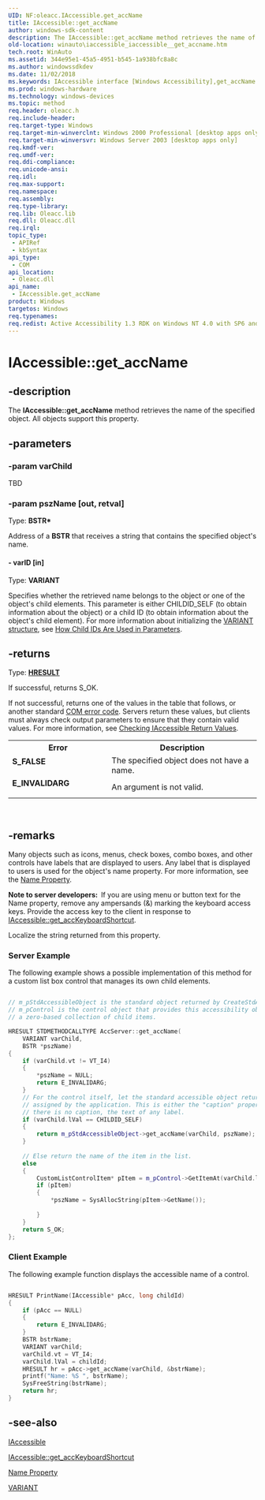 ```yaml
---
UID: NF:oleacc.IAccessible.get_accName
title: IAccessible::get_accName
author: windows-sdk-content
description: The IAccessible::get_accName method retrieves the name of the specified object. All objects support this property.
old-location: winauto\iaccessible_iaccessible__get_accname.htm
tech.root: WinAuto
ms.assetid: 344e95e1-45a5-4951-b545-1a938bfc8a8c
ms.author: windowssdkdev
ms.date: 11/02/2018
ms.keywords: IAccessible interface [Windows Accessibility],get_accName method, IAccessible.get_accName, IAccessible::get_accName, _msaa_IAccessible_get_accName, get_accName, get_accName method [Windows Accessibility], get_accName method [Windows Accessibility],IAccessible interface, msaa.iaccessible_iaccessible__get_accname, oleacc/IAccessible::get_accName, winauto.iaccessible_iaccessible__get_accname
ms.prod: windows-hardware
ms.technology: windows-devices
ms.topic: method
req.header: oleacc.h
req.include-header: 
req.target-type: Windows
req.target-min-winverclnt: Windows 2000 Professional [desktop apps only]
req.target-min-winversvr: Windows Server 2003 [desktop apps only]
req.kmdf-ver: 
req.umdf-ver: 
req.ddi-compliance: 
req.unicode-ansi: 
req.idl: 
req.max-support: 
req.namespace: 
req.assembly: 
req.type-library: 
req.lib: Oleacc.lib
req.dll: Oleacc.dll
req.irql: 
topic_type:
 - APIRef
 - kbSyntax
api_type:
 - COM
api_location:
 - Oleacc.dll
api_name:
 - IAccessible.get_accName
product: Windows
targetos: Windows
req.typenames: 
req.redist: Active Accessibility 1.3 RDK on Windows NT 4.0 with SP6 and later and Windows 95
---
```


# IAccessible::get_accName


## -description


The <b>IAccessible::get_accName</b> method retrieves the name of the specified object. All objects support this property.


## -parameters




### -param varChild

TBD


### -param pszName [out, retval]

Type: <b>BSTR*</b>

Address of a <b>BSTR</b> that receives a string that contains the specified object's name.


#### - varID [in]

Type: <b>VARIANT</b>

Specifies whether the retrieved name belongs to the object or one of the object's child elements. This parameter is either CHILDID_SELF (to obtain information about the object) or a child ID (to obtain information about the object's child element). For more information about initializing the <a href="https://msdn.microsoft.com/774dfac8-e258-4266-b81e-072eb3961fb1">VARIANT structure</a>, see <a href="https://msdn.microsoft.com/051ec5ba-540c-4ae1-b917-4c229557ca2f">How Child IDs Are Used in Parameters</a>.


## -returns



Type: <b><a href="https://msdn.microsoft.com/4553cafc-450e-4493-a4d4-cb6e2f274d46">HRESULT</a></b>

If successful, returns S_OK.

If not successful, returns one of the values in the table that follows, or another standard <a href="https://msdn.microsoft.com/e6deca92-42da-41ab-bfdb-75cbce3022bb">COM error code</a>. Servers return these values, but clients must always check output parameters to ensure that they contain valid values. For more information, see <a href="https://msdn.microsoft.com/0def0349-178b-4be5-aa1d-6602dc015981">Checking IAccessible Return Values</a>.

<table>
<tr>
<th>Error</th>
<th>Description</th>
</tr>
<tr>
<td width="40%">
<dl>
<dt><b>S_FALSE</b></dt>
</dl>
</td>
<td width="60%">
The specified object does not have a name.

</td>
</tr>
<tr>
<td width="40%">
<dl>
<dt><b>E_INVALIDARG</b></dt>
</dl>
</td>
<td width="60%">
An argument is not valid.

</td>
</tr>
</table>
 




## -remarks



Many objects such as icons, menus, check boxes, combo boxes, and other controls have labels that are displayed to users. Any label that is displayed to users is used for the object's name property. For more information, see the <a href="https://msdn.microsoft.com/7533955a-9538-4ead-a6ca-f61dd1b4d5c5">Name Property</a>.

<b>Note to server developers:  </b>If you are using menu or button text for the Name property, remove any ampersands (&amp;) marking the keyboard access keys. Provide the access key to the client in response to <a href="https://msdn.microsoft.com/0d91c791-1e9b-45da-8fa6-b879ac6d11a7">IAccessible::get_accKeyboardShortcut</a>.

Localize the string returned from this property.



<h3><a id="Server_Example"></a><a id="server_example"></a><a id="SERVER_EXAMPLE"></a>Server Example</h3>
The following example shows a possible implementation of this method for a custom list box control that manages its own child elements.


```cpp

// m_pStdAccessibleObject is the standard object returned by CreateStdAccessibleObject. 
// m_pControl is the control object that provides this accessibility object. It maintains
// a zero-based collection of child items. 

HRESULT STDMETHODCALLTYPE AccServer::get_accName( 
    VARIANT varChild,
    BSTR *pszName)
{
    if (varChild.vt != VT_I4)
    {
        *pszName = NULL;
        return E_INVALIDARG;
    }
    // For the control itself, let the standard accessible object return the name 
    // assigned by the application. This is either the "caption" property or, if 
    // there is no caption, the text of any label. 
    if (varChild.lVal == CHILDID_SELF)
    {
        return m_pStdAccessibleObject->get_accName(varChild, pszName);                  
    }
    
    // Else return the name of the item in the list. 
    else
    {
        CustomListControlItem* pItem = m_pControl->GetItemAt(varChild.lVal - 1);
        if (pItem)
        {
            *pszName = SysAllocString(pItem->GetName());        
       
        }
    }
    return S_OK;
};

```


<h3><a id="Client_Example"></a><a id="client_example"></a><a id="CLIENT_EXAMPLE"></a>Client Example</h3>
The following example function displays the accessible name of a control.


```cpp

HRESULT PrintName(IAccessible* pAcc, long childId)
{
    if (pAcc == NULL)
    {
        return E_INVALIDARG;
    }
    BSTR bstrName;
    VARIANT varChild;
    varChild.vt = VT_I4;
    varChild.lVal = childId;
    HRESULT hr = pAcc->get_accName(varChild, &bstrName);
    printf("Name: %S ", bstrName);
    SysFreeString(bstrName);
    return hr;
}

```





## -see-also




<a href="https://msdn.microsoft.com/51e95b01-71e7-435b-85fb-28ee43eb08a7">IAccessible</a>



<a href="https://msdn.microsoft.com/0d91c791-1e9b-45da-8fa6-b879ac6d11a7">IAccessible::get_accKeyboardShortcut</a>



<a href="https://msdn.microsoft.com/7533955a-9538-4ead-a6ca-f61dd1b4d5c5">Name Property</a>



<a href="https://msdn.microsoft.com/774dfac8-e258-4266-b81e-072eb3961fb1">VARIANT</a>
 

 

